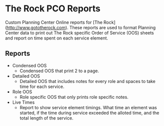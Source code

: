 The Rock PCO Reports
=================================================
Custom Planning Center Online reports for [The Rock]
(http://www.gototherock.com). These reports are used to format Planning Center
data to print out The Rock specific Order of Service (OOS) sheets and report on
time spent on each service element.

Reports
-------------------------------------------------
* Condensed OOS
  * Condensed OOS that print 2 to a page.
* Detailed OOS
  * Detailed OOS that includes notes for every role and spaces to take time for
    each service.
* Role OOS
  * Role specific OOS that only prints role specific notes.
* Live Times
  * Report to show service element timings. What time an element was started, if
    the time during service exceeded the alloted time, and the total length of
    the service.
